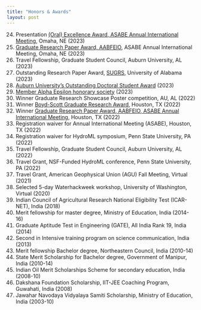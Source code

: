```yaml
---
title: "Honors & Awards"
layout: post
---
```


24. Presentation [(Oral) Excellence Award, ASABE Annual International Meeting](https://asabe.org), Omaha, NE (2023)
23. [Graduate Research Paper Award, AABFEIO](https://asabe.org/AABFEIO), ASABE Annual International Meeting, Omaha, NE (2023)
22. Travel Fellowship, Graduate Student Council, Auburn University, AL (2023)
21. Outstanding Research Paper Award, [SUGRS](https://sugrs.ua.edu/), University of Alabama (2023)
20. [Auburn University’s Outstanding Doctoral Student Award](https://rb.gy/ddea3) (2023)
19. [Member Alpha Epsilon honorary society](https://www.asabe.org/engage) (2023)
18. Winner Graduate Research Showcase Poster competition, AU, AL (2022)
17. Winner [Boyd-Scott Graduate Research Award](https://asabe.org/Boyd-Scott), Houston, TX (2022)
16. Winner [Graduate Research Paper Award, AABFEIO, ASABE Annual International Meeting](https://asabe.org/AABFEIO), Houston, TX (2022)
15. Registration waiver for Annual International Meeting (ASABE), Houston, TX (2022)
14. Registration waiver for HydroML symposium, Penn State University, PA (2022)
13. Travel Fellowship, Graduate Student Council, Auburn University, AL (2022)
12. Travel Grant, NSF-Funded HydroML conference, Penn State University, PA (2022)
11. Travel Grant, American Geophysical Union (AGU) Fall Meeting, Virtual (2021)
10. Selected 5-day Waterhackweek workshop, University of Washington, Virtual (2020)
9. Indian Council of Agricultural Research National Eligibility Test (ICAR-NET), India (2018)
8. Merit fellowship for master degree, Ministry of Education, India (2014-16)
7. Graduate Aptitude Test in Engineering (GATE), All India Rank 19, India (2014)
6. Second in Intensive training program on science communication, India (2013)
5. Merit fellowship Bachelor degree, Northeastern Council, India (2010-14)
4. State Merit Scholarship for Bachelor degree, Government of Manipur, India (2010-14)
3. Indian Oil Merit Scholarships Scheme for secondary education, India (2008-10)
2. Dakshana Foundation Scholarship, IIT-JEE Coaching Program, Guwahati, India (2008)
1. Jawahar Navodaya Vidyalaya Samiti Scholarship, Ministry of Education, India (2003-10)

